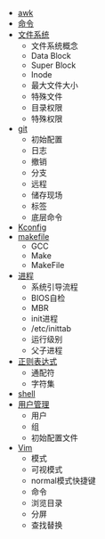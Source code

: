 * [awk](awk.md)
* [命令](command.md)
* [文件系统](filesystem.md)
    - 文件系统概念
    - Data Block
    - Super Block
    - Inode
    - 最大文件大小
    - 特殊文件
    - 目录权限
    - 特殊权限
* [git](git.md)
    - 初始配置
    - 日志
    - 撤销
    - 分支
    - 远程
    - 储存现场
    - 标签
    - 底层命令
* [Kconfig](kconfig.md)
* [makefile](makefile.md)
    - GCC
    - Make
    - MakeFile
* [进程](process.md)
    - 系统引导流程
    - BIOS自检
    - MBR
    - init进程
    - /etc/inittab
    - 运行级别
    - 父子进程
* [正则表达式](regex.md)
    - 通配符
    - 字符集
* [shell](shell.md)
* [用户管理](user.md)
    - 用户
    - 组
    - 初始配置文件
* [Vim](vim.md)
    - 模式
    - 可视模式
    - normal模式快捷键
    - 命令
    - 浏览目录
    - 分屏
    - 查找替换
